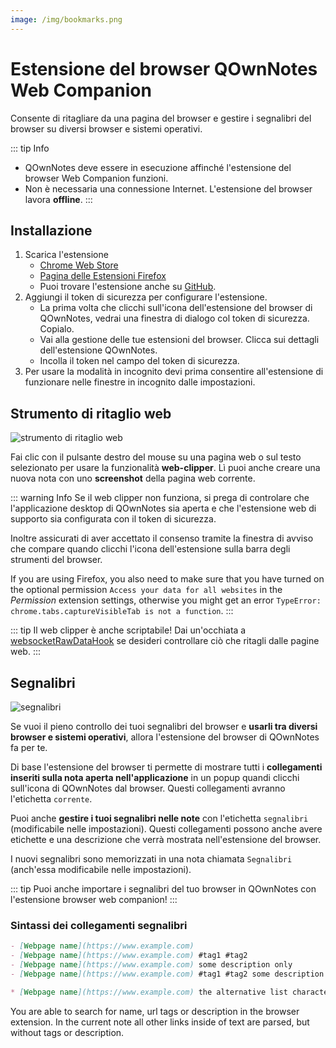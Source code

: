 ```yaml
---
image: /img/bookmarks.png
---
```


# Estensione del browser QOwnNotes Web Companion

Consente di ritagliare da una pagina del browser e gestire i segnalibri del browser su diversi browser e sistemi operativi.

::: tip
Info

- QOwnNotes deve essere in esecuzione affinché l'estensione del browser Web Companion funzioni.
- Non è necessaria una connessione Internet. L'estensione del browser lavora **offline**.
:::

## Installazione

1. Scarica l'estensione
   - [Chrome Web Store](https://chrome.google.com/webstore/detail/qownnotes-web-companion/pkgkfnampapjbopomdpnkckbjdnpkbkp)
   - [Pagina delle Estensioni Firefox](https://addons.mozilla.org/firefox/addon/qownnotes-web-companion)
   - Puoi trovare l'estensione anche su [GitHub](https://github.com/qownnotes/web-companion/).
2. Aggiungi il token di sicurezza per configurare l'estensione.
   - La prima volta che clicchi sull'icona dell'estensione del browser di QOwnNotes, vedrai una finestra di dialogo col token di sicurezza. Copialo.
   - Vai alla gestione delle tue estensioni del browser. Clicca sui dettagli dell'estensione QOwnNotes.
   - Incolla il token nel campo del token di sicurezza.
3. Per usare la modalità in incognito devi prima consentire all'estensione di funzionare nelle finestre in incognito dalle impostazioni.

## Strumento di ritaglio web

![strumento di ritaglio web](/img/web-clipper.png)

Fai clic con il pulsante destro del mouse su una pagina web o sul testo selezionato per usare la funzionalità **web-clipper**. Lì puoi anche creare una nuova nota con uno **screenshot** della pagina web corrente.

::: warning
Info Se il web clipper non funziona, si prega di controlare che l'applicazione desktop di QOwnNotes sia aperta e che l'estensione web di supporto sia configurata con il token di sicurezza.

Inoltre assicurati di aver accettato il consenso tramite la finestra di avviso che compare quando clicchi l'icona dell'estensione sulla barra degli strumenti del browser.

If you are using Firefox, you also need to make sure that you have turned on the optional permission `Access your data for all websites` in the _Permission_ extension settings, otherwise you might get an error `TypeError: chrome.tabs.captureVisibleTab is not a function`.
:::

::: tip
Il web clipper è anche scriptabile! Dai un'occhiata a [websocketRawDataHook](../scripting/hooks.md#websocketrawdatahook) se desideri controllare ciò che ritagli dalle pagine web.
:::

## Segnalibri

![segnalibri](/img/bookmarks.png)

Se vuoi il pieno controllo dei tuoi segnalibri del browser e **usarli tra diversi browser e sistemi operativi**, allora l'estensione del browser di QOwnNotes fa per te.

Di base l'estensione del browser ti permette di mostrare tutti i **collegamenti inseriti sulla nota aperta nell'applicazione** in un popup quandi clicchi sull'icona di QOwnNotes dal browser. Questi collegamenti avranno l'etichetta `corrente`.

Puoi anche **gestire i tuoi segnalibri nelle note** con l'etichetta `segnalibri` (modificabile nelle impostazioni). Questi collegamenti possono anche avere etichette e una descrizione che verrà mostrata nell'estensione del browser.

I nuovi segnalibri sono memorizzati in una nota chiamata `Segnalibri` (anch'essa modificabile nelle impostazioni).

::: tip
Puoi anche importare i segnalibri del tuo browser in QOwnNotes con l'estensione browser web companion!
:::

### Sintassi dei collegamenti segnalibri

```markdown
- [Webpage name](https://www.example.com)
- [Webpage name](https://www.example.com) #tag1 #tag2
- [Webpage name](https://www.example.com) some description only
- [Webpage name](https://www.example.com) #tag1 #tag2 some description and tags

* [Webpage name](https://www.example.com) the alternative list character also works
```

You are able to search for name, url tags or description in the browser extension. In the current note all other links inside of text are parsed, but without tags or description.
